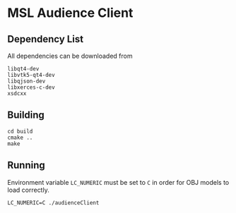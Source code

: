 # MSL Audience Client

## Dependency List

All dependencies can be downloaded from 

```
libqt4-dev
libvtk5-qt4-dev
libqjson-dev
libxerces-c-dev
xsdcxx
```

## Building

```
cd build
cmake ..
make
```

## Running

Environment variable `LC_NUMERIC` must be set to `C` in order for OBJ models to load correctly.

```
LC_NUMERIC=C ./audienceClient
```


